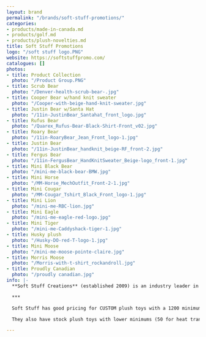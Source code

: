 ```yaml
---
layout: brand
permalink: "/brands/soft-stuff-promotions/"
categories:
- products/made-in-canada.md
- products/golf.md
- products/plush-novelties.md
title: Soft Stuff Promotions
logo: "/soft stuff logo.PNG"
website: https://softstuffpromo.com/
catalogues: []
photos:
- title: Product Collection
  photo: "/Product Group.PNG"
- title: Scrub Bear
  photo: "/Denver-health-scrub-bear-.jpg"
- title: Cooper Bear w/hand knit sweater
  photo: "/Cooper-with-beige-hand-knit-sweater.jpg"
- title: Justin Bear w/Santa Hat
  photo: "/11in-JustinBear_Santahat_front_logo.jpg"
- title: Rufus Bear
  photo: "/Quarex_Rufus-Bear-Black-Shirt-Front_v02.jpg"
- title: Roary Bear
  photo: "/11in-RoaryBear_Jean_Front_logo-1.jpg"
- title: Justin Bear
  photo: "/11in-JustinBear_handknit_beige-RF_front-2.jpg"
- title: Fergus Bear
  photo: "/11in-FergusBear_HandKnitSweater_Beige-logo_front-1.jpg"
- title: Mini Black Bear
  photo: "/mini-me-black-bear-BMW.jpg"
- title: Mini Horse
  photo: "/MM-Horse_MechOutfit_Front-2-1.jpg"
- title: Mini Cougar
  photo: "/MM-Cougar_Tshirt_Black_Front_logo-1.jpg"
- title: Mini Lion
  photo: "/mini-me-RBC-lion.jpg"
- title: Mini Eagle
  photo: "/mini-me-eagle-red-logo.jpg"
- title: Mini Tiger
  photo: "/mini-me-Caddyshack-tiger-1.jpg"
- title: Husky plush
  photo: "/Husky-DO-red-T-logo-1.jpg"
- title: Mini Moose
  photo: "/mini-me-moose-pointe-claire.jpg"
- title: Morris Moose
  photo: "/Morris-with-t-shirt_rockandroll.jpg"
- title: Proudly Canadian
  photo: "/proudly canadian.jpg"
info: |-
  **Soft Stuff Creations** (established 2009) is an industry leader in premium custom plush toys and other soft products. It has the most innovative and creative golf head covers available today through its [Creative Covers for Golf](https://creativecoversforgolf.com/) division.

  ***

  Soft Stuff has good pricing for CUSTOM plush toys with a 1200 minimum. Custom orders also have the option to pay for a "sample" to see before producing the 1199 others! :)

  They also have stock plush toys with lower minimums (50 for heat transfers or 24 pieces for embroidery) . Most of the photos shown are from the stock plush toys.

---
```

